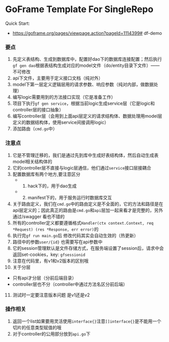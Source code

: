 # GoFrame Template For SingleRepo

Quick Start: 
- https://goframe.org/pages/viewpage.action?pageId=1114399# df-demo

### 要点
1. 先定义表结构、生成到数据库中，配置好dao下的数据库连接配置；然后执行`gf gen dao`根据表结构生成对应的model文件（do/entity目录下文件）—— 不可修改
2. api下文件，主要用于定义接口文档（纯对外）
3. model下第一层定义逻辑层用的请求参数、响应参数（纯对内部，做数据处理）
4. 编写logic需要用到的方法接口实现（它是准备工作）
5. 项目下执行`gf gen service`，根据当前logic生成service层（它是logic和controller层的接口抽象）
6. 编写controller层（会用到上面api层定义的请求结构体、数据处理用model层定义的数据结构体，使用service间接调用logic）
7. 添加路由（`cmd.go`中）

### 注意点
1. 它是不管理迁移的，我们是通过先到库中生成好表结构体，然后自动生成表 model相关结构体的
2. 它的controller层不直接与logic层通信，他们通过`service`接口层接耦合
3. 配置数据库有两个地方,要注意区分
   - 1. hack下的，用于dao生成
   - 2. manifest下的，用于服务运行时数据库交互
4. 关于路由定义，我们在`cmd.go`中的路由定义是不全面的，它的方法和路径是在api层定义的；因此真正的路由是`cmd.go`和`api`层加一起来看才是完整的，另外通过/swagger 看也不错的
5. 所有的controller定义都要遵循格式`Handler(ctx context.Context, req *Request) (res *Response, err error)`的
6. 执行完`gf run main.go`后 修改代码其实会自动生效的（热更新）
7. 路径中的参数`user/{id}` 也需要写在api参数中
8. 它的session管理默认是文件存储方式，在服务端设置了session后，请求中会返回set-cookies，key: `gfsessionid`
9. 注意在代码里，有v1和v2版本的区别哦
10. 关于分层
   - 只有api才分层（分前后端目录）
   - controller层也不分（controller中通过方法名区分前后端）
11. 测试时一定要注意版本问题 是v1还是v2


### 操作相关
1. 返回一个list如果要用灵活使用`interface{}`注意`[]interface{}`是不能用一个切片的任意类型赋值的哦
2. 对于controller的公用部分放到`api.go`下
